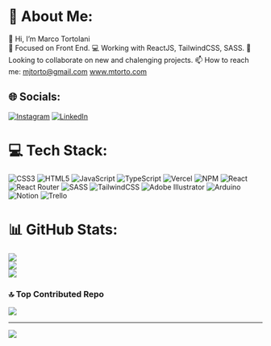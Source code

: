 # 💫 About Me:
👋 Hi, I’m Marco Tortolani<br>
🧠 Focused on Front End.
💻 Working with ReactJS, TailwindCSS, SASS.
🎯 Looking to collaborate on new and chalenging projects.
📫 How to reach me:
mjtorto@gmail.com
www.mtorto.com


## 🌐 Socials:
[![Instagram](https://img.shields.io/badge/Instagram-%23E4405F.svg?logo=Instagram&logoColor=white)](https://instagram.com/marco.tortolani) [![LinkedIn](https://img.shields.io/badge/LinkedIn-%230077B5.svg?logo=linkedin&logoColor=white)](https://linkedin.com/in/marco-tortolani) 

# 💻 Tech Stack:
![CSS3](https://img.shields.io/badge/css3-%231572B6.svg?style=flat&logo=css3&logoColor=white) ![HTML5](https://img.shields.io/badge/html5-%23E34F26.svg?style=flat&logo=html5&logoColor=white) ![JavaScript](https://img.shields.io/badge/javascript-%23323330.svg?style=flat&logo=javascript&logoColor=%23F7DF1E) ![TypeScript](https://img.shields.io/badge/typescript-%23007ACC.svg?style=flat&logo=typescript&logoColor=white) ![Vercel](https://img.shields.io/badge/vercel-%23000000.svg?style=flat&logo=vercel&logoColor=white) ![NPM](https://img.shields.io/badge/NPM-%23000000.svg?style=flat&logo=npm&logoColor=white) ![React](https://img.shields.io/badge/react-%2320232a.svg?style=flat&logo=react&logoColor=%2361DAFB) ![React Router](https://img.shields.io/badge/React_Router-CA4245?style=flat&logo=react-router&logoColor=white) ![SASS](https://img.shields.io/badge/SASS-hotpink.svg?style=flat&logo=SASS&logoColor=white) ![TailwindCSS](https://img.shields.io/badge/tailwindcss-%2338B2AC.svg?style=flat&logo=tailwind-css&logoColor=white) ![Adobe Illustrator](https://img.shields.io/badge/adobeillustrator-%23FF9A00.svg?style=flat&logo=adobeillustrator&logoColor=white) ![Arduino](https://img.shields.io/badge/-Arduino-00979D?style=flat&logo=Arduino&logoColor=white) ![Notion](https://img.shields.io/badge/Notion-%23000000.svg?style=flat&logo=notion&logoColor=white) ![Trello](https://img.shields.io/badge/Trello-%23026AA7.svg?style=flat&logo=Trello&logoColor=white)
# 📊 GitHub Stats:
![](https://github-readme-stats.vercel.app/api?username=marcotortolani&theme=tokyonight&hide_border=false&include_all_commits=false&count_private=false)<br/>
![](https://github-readme-streak-stats.herokuapp.com/?user=marcotortolani&theme=tokyonight&hide_border=false)<br/>
![](https://github-readme-stats.vercel.app/api/top-langs/?username=marcotortolani&theme=tokyonight&hide_border=false&include_all_commits=false&count_private=false&layout=compact)

### 🔝 Top Contributed Repo
![](https://github-contributor-stats.vercel.app/api?username=marcotortolani&limit=5&theme=dracula&combine_all_yearly_contributions=true)

---
[![](https://visitcount.itsvg.in/api?id=marcotortolani&icon=0&color=1)](https://visitcount.itsvg.in)

<!-- Proudly created with GPRM ( https://gprm.itsvg.in ) -->

<!---
marcotortolani/marcotortolani is a ✨ special ✨ repository because its `README.md` (this file) appears on your GitHub profile.
You can click the Preview link to take a look at your changes.
--->
